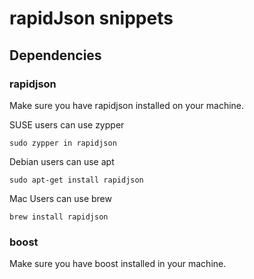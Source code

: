 # rapidJson snippets
## Dependencies
### rapidjson
Make sure you have rapidjson installed on your machine.

SUSE users can use zypper
```
sudo zypper in rapidjson
```
Debian users can use apt
```
sudo apt-get install rapidjson
```
Mac Users can use brew
```
brew install rapidjson
```
### boost
Make sure you have boost installed in your machine.